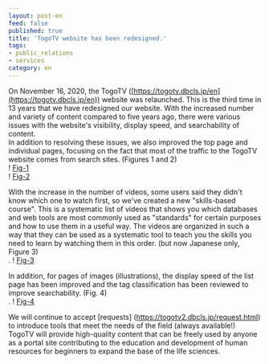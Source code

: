 ```yaml
---
layout: post-en
feed: false
published: true
title: 'TogoTV website has been redesigned.'
tags:
- public_relations
- services
category: en
---
```


On November 16, 2020, the TogoTV ([https://togotv.dbcls.jp/en](https://togotv.dbcls.jp/en)) website was relaunched.
This is the third time in 13 years that we have redesigned our website.
With the increased number and variety of content compared to five years ago, there were various issues with the website's visibility, display speed, and searchability of content. <br />
In addition to resolving these issues, we also improved the top page and individual pages, focusing on the fact that most of the traffic to the TogoTV website comes from search sites. (Figures 1 and 2)<br />
! [Fig-1](https://raw.githubusercontent.com/dbcls/website/master/services/images/DBCLSservices_TogoTV_jp_fig-1_20201117.png)  
! [Fig-2](https://raw.githubusercontent.com/dbcls/website/master/services/images/DBCLSservices_TogoTV_jp_fig-2_20201117.png)

With the increase in the number of videos, some users said they didn't know which one to watch first, so we've created a new "skills-based course". This is a systematic list of videos that shows you which databases and web tools are most commonly used as "standards" for certain purposes and how to use them in a useful way. The videos are organized in such a way that they can be used as a systematic tool to teach you the skills you need to learn by watching them in this order. (but now Japanese only, Figure 3) <br />.
! [Fig-3](https://raw.githubusercontent.com/dbcls/website/master/services/images/DBCLSservices_TogoTV_jp_fig-3_20201117.png)

In addition, for pages of images (illustrations), the display speed of the list page has been improved and the tag classification has been reviewed to improve searchability. (Fig. 4)<br />.
! [Fig-4](https://raw.githubusercontent.com/dbcls/website/master/services/images/DBCLSservices_TogoTV_jp_fig-4_20201117.png)

We will continue to accept [requests] (https://togotv2.dbcls.jp/request.html) to introduce tools that meet the needs of the field (always available!) TogoTV will provide high-quality content that can be freely used by anyone as a portal site contributing to the education and development of human resources for beginners to expand the base of the life sciences.
